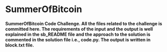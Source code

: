 # SummerOfBitcoin
#### SummerOfBitcoin Code Challenge. All the files related to the challenge is committed here. The requirements of the input and the output is well explained in the sb_README file and the approach to the solution is commented in the solution file i.e., code.py. The output is written in block.txt file.
